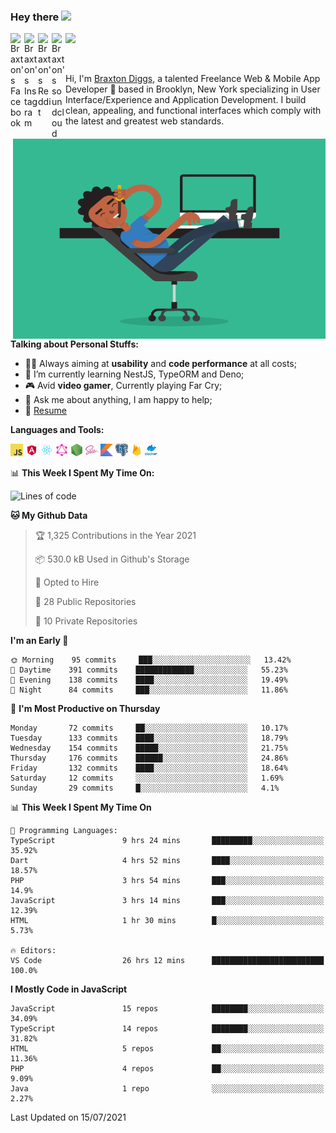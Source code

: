 ### Hey there <img src="https://media.giphy.com/media/hvRJCLFzcasrR4ia7z/giphy.gif" width="25px">
<a href="https://www.facebook.com/BiggDiggz">
  <img align="left" alt="Braxton's Facebook" width="22px" src="https://cdn.jsdelivr.net/npm/simple-icons@v3/icons/facebook.svg" />
</a>
<a href="http://instagram.com/biggdiggz">
  <img align="left" alt="Braxton's Instagram" width="22px" src="https://cdn.jsdelivr.net/npm/simple-icons@v3/icons/instagram.svg" />
</a>
<a href="https://reddit.com/user/BiggDiggz/">
  <img align="left" alt="Braxton's Reddit" width="22px" src="https://cdn.jsdelivr.net/npm/simple-icons@v3/icons/reddit.svg" />
</a>
<a href="https://soundcloud.com/braxton-diggs">
  <img align="left" alt="Braxton's soundcloud" width="22px" src="https://cdn.jsdelivr.net/npm/simple-icons@v3/icons/soundcloud.svg" />
</a>

![](https://visitor-badge.glitch.me/badge?page_id=braxtondiggs.braxtondiggs)

<br />

Hi, I'm [Braxton Diggs](https://braxtondiggs.com/), a talented Freelance Web & Mobile App Developer 🚀 based in Brooklyn, New York specializing in User Interface/Experience and Application Development. I build clean, appealing, and functional interfaces which comply with the latest and greatest web standards.

  <img align="right" alt="GIF" src="https://github.com/braxtondiggs/braxtondiggs/blob/master/coder.gif?raw=true" width="500" height="320" />
  
**Talking about Personal Stuffs:**

- 🧑‍💻 Always aiming at **usability** and **code performance** at all costs;
- 🌱 I’m currently learning NestJS, TypeORM and Deno;
- 🎮 Avid **video gamer**, Currently playing Far Cry;
- 💬 Ask me about anything, I am happy to help;
- 📝 [Resume](https://braxtondiggs.com/assets/resume/braxton-diggs.pdf)

**Languages and Tools:**  

<code><img height="20" src="https://raw.githubusercontent.com/github/explore/80688e429a7d4ef2fca1e82350fe8e3517d3494d/topics/javascript/javascript.png"></code>
<code><img height="20" src="https://raw.githubusercontent.com/github/explore/80688e429a7d4ef2fca1e82350fe8e3517d3494d/topics/angular/angular.png"></code>
<code><img height="20" src="https://raw.githubusercontent.com/github/explore/80688e429a7d4ef2fca1e82350fe8e3517d3494d/topics/react/react.png"></code>
<code><img height="20" src="https://raw.githubusercontent.com/github/explore/5c058a388828bb5fde0bcafd4bc867b5bb3f26f3/topics/graphql/graphql.png"></code>
<code><img height="20" src="https://raw.githubusercontent.com/github/explore/80688e429a7d4ef2fca1e82350fe8e3517d3494d/topics/nodejs/nodejs.png"></code>
<code><img height="20" src="https://raw.githubusercontent.com/github/explore/80688e429a7d4ef2fca1e82350fe8e3517d3494d/topics/sass/sass.png"></code>
<code><img height="20" src="https://raw.githubusercontent.com/github/explore/80688e429a7d4ef2fca1e82350fe8e3517d3494d/topics/kotlin/kotlin.png"></code>
<code><img height="20" src="https://raw.githubusercontent.com/github/explore/80688e429a7d4ef2fca1e82350fe8e3517d3494d/topics/postgresql/postgresql.png"></code>
<code><img height="20" src="https://raw.githubusercontent.com/github/explore/80688e429a7d4ef2fca1e82350fe8e3517d3494d/topics/firebase/firebase.png"></code>
<code><img height="20" src="https://raw.githubusercontent.com/github/explore/80688e429a7d4ef2fca1e82350fe8e3517d3494d/topics/docker/docker.png"></code>

📊 **This Week I Spent My Time On:**
<!--START_SECTION:waka-->
![Lines of code](https://img.shields.io/badge/From%20Hello%20World%20I%27ve%20Written-2.8%20million%20lines%20of%20code-blue)

**🐱 My Github Data** 

> 🏆 1,325 Contributions in the Year 2021
 > 
> 📦 530.0 kB Used in Github's Storage 
 > 
> 💼 Opted to Hire
 > 
> 📜 28 Public Repositories 
 > 
> 🔑 10 Private Repositories  
 > 
**I'm an Early 🐤** 

```text
🌞 Morning    95 commits     ███░░░░░░░░░░░░░░░░░░░░░░   13.42% 
🌆 Daytime    391 commits    █████████████░░░░░░░░░░░░   55.23% 
🌃 Evening    138 commits    ████░░░░░░░░░░░░░░░░░░░░░   19.49% 
🌙 Night      84 commits     ███░░░░░░░░░░░░░░░░░░░░░░   11.86%

```
📅 **I'm Most Productive on Thursday** 

```text
Monday       72 commits     ██░░░░░░░░░░░░░░░░░░░░░░░   10.17% 
Tuesday      133 commits    ████░░░░░░░░░░░░░░░░░░░░░   18.79% 
Wednesday    154 commits    █████░░░░░░░░░░░░░░░░░░░░   21.75% 
Thursday     176 commits    ██████░░░░░░░░░░░░░░░░░░░   24.86% 
Friday       132 commits    ████░░░░░░░░░░░░░░░░░░░░░   18.64% 
Saturday     12 commits     ░░░░░░░░░░░░░░░░░░░░░░░░░   1.69% 
Sunday       29 commits     █░░░░░░░░░░░░░░░░░░░░░░░░   4.1%

```


📊 **This Week I Spent My Time On** 

```text
💬 Programming Languages: 
TypeScript               9 hrs 24 mins       █████████░░░░░░░░░░░░░░░░   35.92% 
Dart                     4 hrs 52 mins       ████░░░░░░░░░░░░░░░░░░░░░   18.57% 
PHP                      3 hrs 54 mins       ███░░░░░░░░░░░░░░░░░░░░░░   14.9% 
JavaScript               3 hrs 14 mins       ███░░░░░░░░░░░░░░░░░░░░░░   12.39% 
HTML                     1 hr 30 mins        █░░░░░░░░░░░░░░░░░░░░░░░░   5.73%

🔥 Editors: 
VS Code                  26 hrs 12 mins      █████████████████████████   100.0%

```

**I Mostly Code in JavaScript** 

```text
JavaScript               15 repos            ████████░░░░░░░░░░░░░░░░░   34.09% 
TypeScript               14 repos            ████████░░░░░░░░░░░░░░░░░   31.82% 
HTML                     5 repos             ██░░░░░░░░░░░░░░░░░░░░░░░   11.36% 
PHP                      4 repos             ██░░░░░░░░░░░░░░░░░░░░░░░   9.09% 
Java                     1 repo              ░░░░░░░░░░░░░░░░░░░░░░░░░   2.27%

```



 Last Updated on 15/07/2021
<!--END_SECTION:waka-->
